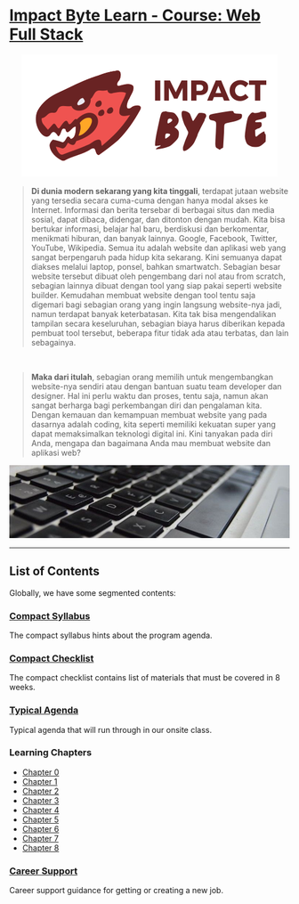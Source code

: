 # [Impact Byte Learn - Course: Web Full Stack](https://www.gitbook.com/read/book/impactbyte-learn/course-web-full-stack)

<p style="text-align:center;">
  <img src="assets/impactbyte-logo.png">
</p>

> **Di dunia modern sekarang yang kita tinggali**, terdapat jutaan website yang tersedia secara cuma-cuma dengan hanya modal akses ke Internet. Informasi dan berita tersebar di berbagai situs dan media sosial, dapat dibaca, didengar, dan ditonton dengan mudah. Kita bisa bertukar informasi, belajar hal baru, berdiskusi dan berkomentar, menikmati hiburan, dan banyak lainnya. Google, Facebook, Twitter, YouTube, Wikipedia. Semua itu adalah website dan aplikasi web yang sangat berpengaruh pada hidup kita sekarang. Kini semuanya dapat diakses melalui laptop, ponsel, bahkan smartwatch. Sebagian besar website tersebut dibuat oleh pengembang dari nol atau from scratch, sebagian lainnya dibuat dengan tool yang siap pakai seperti website builder. Kemudahan membuat website dengan tool tentu saja digemari bagi sebagian orang yang ingin langsung website-nya jadi, namun terdapat banyak keterbatasan. Kita tak bisa mengendalikan tampilan secara keseluruhan, sebagian biaya harus diberikan kepada pembuat tool tersebut, beberapa fitur tidak ada atau terbatas, dan lain sebagainya.

<br/>

> **Maka dari itulah**, sebagian orang memilih untuk mengembangkan website-nya sendiri atau dengan bantuan suatu team developer dan designer. Hal ini perlu waktu dan proses, tentu saja, namun akan sangat berharga bagi perkembangan diri dan pengalaman kita. Dengan kemauan dan kemampuan membuat website yang pada dasarnya adalah coding, kita seperti memiliki kekuatan super yang dapat memaksimalkan teknologi digital ini. Kini tanyakan pada diri Anda, mengapa dan bagaimana Anda mau membuat website dan aplikasi web?

<p style="text-align:center;">
  <img src="assets/header-index.jpg">
</p>

<hr/>

## List of Contents

Globally, we have some segmented contents:

### [Compact Syllabus](./syllabus/README.md)

The compact syllabus hints about the program agenda.

### [Compact Checklist](./checklist/README.md)

The compact checklist contains list of materials that must be covered in 8 weeks.

### [Typical Agenda](./agenda/README.md)

Typical agenda that will run through in our onsite class.

### Learning Chapters

* [Chapter 0](chapter-0/README.md)
* [Chapter 1](chapter-1/README.md)
* [Chapter 2](chapter-2/README.md)
* [Chapter 3](chapter-3/README.md)
* [Chapter 4](chapter-4/README.md)
* [Chapter 5](chapter-5/README.md)
* [Chapter 6](chapter-6/README.md)
* [Chapter 7](chapter-7/README.md)
* [Chapter 8](chapter-8/README.md)

### [Career Support](./career/README.md)

Career support guidance for getting or creating a new job.
